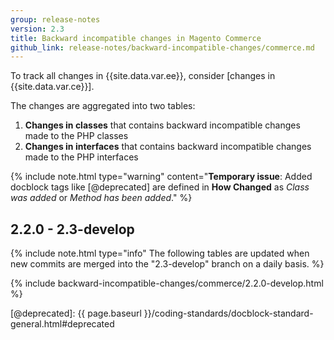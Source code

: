 ```yaml
---
group: release-notes
version: 2.3
title: Backward incompatible changes in Magento Commerce
github_link: release-notes/backward-incompatible-changes/commerce.md
---
```


<div class="bs-callout bs-callout-info" markdown="1">
To track all changes in {{site.data.var.ee}}, consider [changes in {{site.data.var.ce}}].
</div>

The changes are aggregated into two tables:

1. **Changes in classes** that contains backward incompatible changes made to the PHP classes
2. **Changes in interfaces** that contains backward incompatible changes made to the PHP interfaces

{% include note.html
type="warning"
content="**Temporary issue**: Added docblock tags like [@deprecated] are defined in **How Changed** as _Class was added_ or _Method has been added_."
%}

## 2.2.0 - 2.3-develop

{% include note.html
type="info"
The following tables are updated when new commits are merged into the "2.3-develop" branch on a daily basis.
%}

{% include backward-incompatible-changes/commerce/2.2.0-develop.html %}

<!-- LINK DEFINITIONS -->

[changes in {{site.data.var.ce}}]: ./open-source.html
[@deprecated]: {{ page.baseurl }}/coding-standards/docblock-standard-general.html#deprecated

